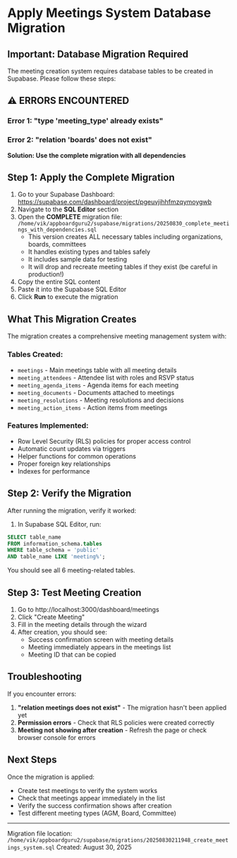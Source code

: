 # Apply Meetings System Database Migration

## Important: Database Migration Required

The meeting creation system requires database tables to be created in Supabase. Please follow these steps:

## ⚠️ ERRORS ENCOUNTERED

### Error 1: "type 'meeting_type' already exists"
### Error 2: "relation 'boards' does not exist"

**Solution: Use the complete migration with all dependencies**

## Step 1: Apply the Complete Migration

1. Go to your Supabase Dashboard: https://supabase.com/dashboard/project/pgeuvjihhfmzqymoygwb
2. Navigate to the **SQL Editor** section
3. Open the **COMPLETE** migration file: `/home/vik/appboardguru2/supabase/migrations/20250830_complete_meetings_with_dependencies.sql`
   - This version creates ALL necessary tables including organizations, boards, committees
   - It handles existing types and tables safely
   - It includes sample data for testing
   - It will drop and recreate meeting tables if they exist (be careful in production!)
4. Copy the entire SQL content
5. Paste it into the Supabase SQL Editor
6. Click **Run** to execute the migration

## What This Migration Creates

The migration creates a comprehensive meeting management system with:

### Tables Created:
- `meetings` - Main meetings table with all meeting details
- `meeting_attendees` - Attendee list with roles and RSVP status
- `meeting_agenda_items` - Agenda items for each meeting
- `meeting_documents` - Documents attached to meetings
- `meeting_resolutions` - Meeting resolutions and decisions
- `meeting_action_items` - Action items from meetings

### Features Implemented:
- Row Level Security (RLS) policies for proper access control
- Automatic count updates via triggers
- Helper functions for common operations
- Proper foreign key relationships
- Indexes for performance

## Step 2: Verify the Migration

After running the migration, verify it worked:

1. In Supabase SQL Editor, run:
```sql
SELECT table_name 
FROM information_schema.tables 
WHERE table_schema = 'public' 
AND table_name LIKE 'meeting%';
```

You should see all 6 meeting-related tables.

## Step 3: Test Meeting Creation

1. Go to http://localhost:3000/dashboard/meetings
2. Click "Create Meeting"
3. Fill in the meeting details through the wizard
4. After creation, you should see:
   - Success confirmation screen with meeting details
   - Meeting immediately appears in the meetings list
   - Meeting ID that can be copied

## Troubleshooting

If you encounter errors:

1. **"relation meetings does not exist"** - The migration hasn't been applied yet
2. **Permission errors** - Check that RLS policies were created correctly
3. **Meeting not showing after creation** - Refresh the page or check browser console for errors

## Next Steps

Once the migration is applied:
- Create test meetings to verify the system works
- Check that meetings appear immediately in the list
- Verify the success confirmation shows after creation
- Test different meeting types (AGM, Board, Committee)

---

Migration file location: `/home/vik/appboardguru2/supabase/migrations/20250830211948_create_meetings_system.sql`
Created: August 30, 2025